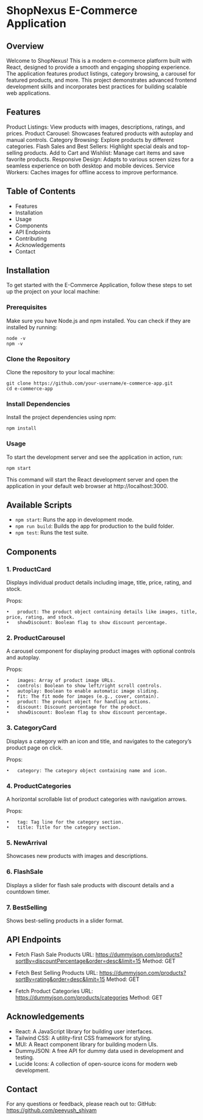 # ShopNexus E-Commerce Application

## Overview

Welcome to ShopNexus! This is a modern e-commerce platform built with React, designed to provide a smooth and engaging shopping experience. The application features product listings, category browsing, a carousel for featured products, and more. This project demonstrates advanced frontend development skills and incorporates best practices for building scalable web applications.

## Features
Product Listings: View products with images, descriptions, ratings, and prices.
Product Carousel: Showcases featured products with autoplay and manual controls.
Category Browsing: Explore products by different categories.
Flash Sales and Best Sellers: Highlight special deals and top-selling products.
Add to Cart and Wishlist: Manage cart items and save favorite products.
Responsive Design: Adapts to various screen sizes for a seamless experience on both desktop and mobile devices.
Service Workers: Caches images for offline access to improve performance.

## Table of Contents

- Features
- Installation
- Usage
- Components
- API Endpoints
- Contributing
- Acknowledgements
- Contact

## Installation

To get started with the E-Commerce Application, follow these steps to set up the project on your local machine:

### Prerequisites

Make sure you have Node.js and npm installed. You can check if they are installed by running:
``` 
node -v
npm -v
```

### Clone the Repository

Clone the repository to your local machine:

``` 
git clone https://github.com/your-username/e-commerce-app.git
cd e-commerce-app
```
### Install Dependencies

Install the project dependencies using npm:

``` 
npm install
```
### Usage

To start the development server and see the application in action, run:

``` 
npm start
```

This command will start the React development server and open the application in your default web browser at http://localhost:3000.

## Available Scripts

- `npm start`: Runs the app in development mode.
- `npm run build`: Builds the app for production to the build folder.
- `npm test`: Runs the test suite.

## Components

### 1. ProductCard

Displays individual product details including image, title, price, rating, and stock.

Props:

	•	product: The product object containing details like images, title, price, rating, and stock.
	•	showDiscount: Boolean flag to show discount percentage.

### 2. ProductCarousel

A carousel component for displaying product images with optional controls and autoplay.

Props:

	•	images: Array of product image URLs.
	•	controls: Boolean to show left/right scroll controls.
	•	autoplay: Boolean to enable automatic image sliding.
	•	fit: The fit mode for images (e.g., cover, contain).
	•	product: The product object for handling actions.
	•	discount: Discount percentage for the product.
	•	showDiscount: Boolean flag to show discount percentage.

### 3. CategoryCard

Displays a category with an icon and title, and navigates to the category’s product page on click.

Props:

	•	category: The category object containing name and icon.

###  4. ProductCategories

A horizontal scrollable list of product categories with navigation arrows.

Props:

	•	tag: Tag line for the category section.
	•	title: Title for the category section.

### 5. NewArrival

Showcases new products with images and descriptions.

### 6. FlashSale

Displays a slider for flash sale products with discount details and a countdown timer.

### 7. BestSelling

Shows best-selling products in a slider format.

## API Endpoints

- Fetch Flash Sale Products
URL: https://dummyjson.com/products?sortBy=discountPercentage&order=desc&limit=15
Method: GET

- Fetch Best Selling Products
URL: https://dummyjson.com/products?sortBy=rating&order=desc&limit=15
Method: GET

- Fetch Product Categories
URL: https://dummyjson.com/products/categories
Method: GET

## Acknowledgements

- React: A JavaScript library for building user interfaces.
- Tailwind CSS: A utility-first CSS framework for styling.
- MUI: A React component library for building modern UIs.
- DummyJSON: A free API for dummy data used in development and testing.
- Lucide Icons: A collection of open-source icons for modern web development.

## Contact

For any questions or feedback, please reach out to:
GitHub: https://github.com/peeyush_shivam
